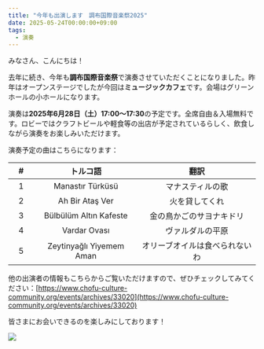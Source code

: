 ```yaml
---
title: "今年も出演します　調布国際音楽祭2025"
date: 2025-05-24T00:00:00+09:00
tags:
  - 演奏
---
```


みなさん、こんにちは！

去年に続き、今年も**調布国際音楽祭**で演奏させていただくことになりました。昨年はオープンステージでしたが今回は**ミュージックカフェ**です。会場はグリーンホールの小ホールになります。

演奏は**2025年6月28日（土）17:00〜17:30**の予定です。全席自由＆入場無料です。ロビーではクラフトビールや軽食等の出店が予定されているらしく、飲食しながら演奏をお楽しみいただけます。

演奏予定の曲はこちらになります：

|&nbsp;&nbsp;&nbsp;#&nbsp;&nbsp;&nbsp;|トルコ語|翻訳|
|:-:|:-:|:-:|
| 1 |Manastır Türküsü|マナスティルの歌|
| 2 |Ah Bir Ataş Ver|火を貸してくれ|
| 3 |Bülbülüm Altın Kafeste|金の鳥かごのサヨナキドリ|
| 4 |Vardar Ovası|ヴァルダルの平原|
| 5 |Zeytinyağlı Yiyemem Aman|オリーブオイルは食べられないわ|

他の出演者の情報もこちらからご覧いただけますので、ぜひチェックしてみてください：[https://www.chofu-culture-community.org/events/archives/33020](https://www.chofu-culture-community.org/events/archives/33020)

皆さまにお会いできるのを楽しみにしております！

![](/images/2025chofuposter.jpg)